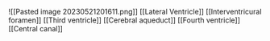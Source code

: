 ![[Pasted image 20230521201611.png]]
[[Lateral Ventricle]]
[[Interventricural foramen]]
[[Third ventricle]]
[[Cerebral aqueduct]]
[[Fourth ventricle]]
[[Central canal]]